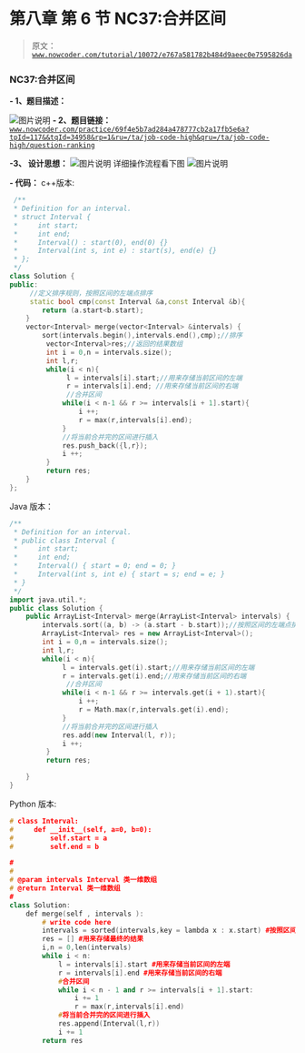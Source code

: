 # 第八章 第 6 节 NC37:合并区间

> 原文：[`www.nowcoder.com/tutorial/10072/e767a581782b484d9aeec0e7595826da`](https://www.nowcoder.com/tutorial/10072/e767a581782b484d9aeec0e7595826da)

### NC37:合并区间

**- 1、题目描述：**

![图片说明](img/bdee330a02897a8bb64a680845b05bd8.png "图片标题")
**- 2、题目链接：**
[`www.nowcoder.com/practice/69f4e5b7ad284a478777cb2a17fb5e6a?tpId=117&&tqId=34958&rp=1&ru=/ta/job-code-high&qru=/ta/job-code-high/question-ranking`](https://www.nowcoder.com/practice/69f4e5b7ad284a478777cb2a17fb5e6a?tpId=117&&tqId=34958&rp=1&ru=/ta/job-code-high&qru=/ta/job-code-high/question-ranking)

**-3、 设计思想：**
![图片说明](img/181c2c321958667af99b99bd82e70364.png "图片标题")
详细操作流程看下图
![图片说明](img/4c04b9fdce67130669340ae42ddd99c4.png "图片标题")

**- 代码：**
c++版本:

```cpp
 /**
 * Definition for an interval.
 * struct Interval {
 *     int start;
 *     int end;
 *     Interval() : start(0), end(0) {}
 *     Interval(int s, int e) : start(s), end(e) {}
 * };
 */
class Solution {
public:
     //定义排序规则，按照区间的左端点排序
     static bool cmp(const Interval &a,const Interval &b){
        return (a.start<b.start); 
    }
    vector<Interval> merge(vector<Interval> &intervals) {
        sort(intervals.begin(),intervals.end(),cmp);//排序
         vector<Interval>res;//返回的结果数组
         int i = 0,n = intervals.size();
         int l,r;
         while(i < n){
              l = intervals[i].start;//用来存储当前区间的左端
              r = intervals[i].end; //用来存储当前区间的右端
              //合并区间
             while(i < n-1 && r >= intervals[i + 1].start){
                 i ++;
                 r = max(r,intervals[i].end);
             }
             //将当前合并完的区间进行插入
             res.push_back({l,r});
             i ++;
         }
         return res;
    }
};

```

Java 版本：

```cpp
/**
 * Definition for an interval.
 * public class Interval {
 *     int start;
 *     int end;
 *     Interval() { start = 0; end = 0; }
 *     Interval(int s, int e) { start = s; end = e; }
 * }
 */
import java.util.*;
public class Solution {
    public ArrayList<Interval> merge(ArrayList<Interval> intervals) {
        intervals.sort((a, b) -> (a.start - b.start));//按照区间的左端点排序
        ArrayList<Interval> res = new ArrayList<Interval>();
        int i = 0,n = intervals.size();
        int l,r;
        while(i < n){
             l = intervals.get(i).start;//用来存储当前区间的左端
             r = intervals.get(i).end;//用来存储当前区间的右端
              //合并区间
             while(i < n-1 && r >= intervals.get(i + 1).start){
                 i ++;
                 r = Math.max(r,intervals.get(i).end);
             }
             //将当前合并完的区间进行插入
             res.add(new Interval(l, r));
             i ++;
         }
         return res;

    }
}

```

Python 版本:

```cpp
# class Interval:
#     def __init__(self, a=0, b=0):
#         self.start = a
#         self.end = b

#
# 
# @param intervals Interval 类一维数组 
# @return Interval 类一维数组
#
class Solution:
    def merge(self , intervals ):
        # write code here
        intervals = sorted(intervals,key = lambda x : x.start) #按照区间的左端点排序
        res = [] #用来存储最终的结果
        i,n = 0,len(intervals)
        while i < n:
            l = intervals[i].start #用来存储当前区间的左端
            r = intervals[i].end #用来存储当前区间的右端
            #合并区间
            while i < n - 1 and r >= intervals[i + 1].start:
                i += 1
                r = max(r,intervals[i].end)
            #将当前合并完的区间进行插入
            res.append(Interval(l,r))
            i += 1
        return res

```